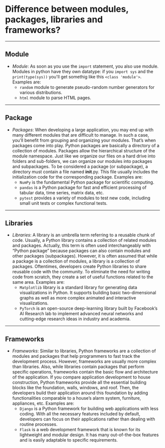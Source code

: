 # Difference between modules, packages, libraries and frameworks?
***

## Module
- *Module*: As soon as you use the `import` statement, you also use module. Modules in python have they own datatype: if you `import sys` and the `print(type(sys))` you'll get somethig like this `<class 'module'>`. Examples are:
  - `random` module to generate pseudo-random number generators for various distributions.
  - `html` module to parse HTML pages.
***

## Package
- *Packages*: When developing a large application, you may end up with many different modules that are difficult to manage. In such a case, you’ll benefit from grouping and organizing your modules. That’s when packages come into play.
Python packages are basically a directory of a collection of modules. Packages allow the hierarchical structure of the module namespace. Just like we organize our files on a hard drive into folders and sub-folders, we can organize our modules into packages and subpackages.
To be considered a package (or subpackage), a directory must contain a file named __init__.py. This file usually includes the initialization code for the corresponding package. Examples are:
  - `NumPy` is the fundamental Python package for scientific computing.
  - `pandas` is a Python package for fast and efficient processing of tabular data, time series, matrix data, etc.
  - `pytest` provides a variety of modules to test new code, including small unit tests or complex functional tests.
***


## Libraries
- *Libraries*: A library is an umbrella term referring to a reusable chunk of code. Usually, a Python library contains a collection of related modules and packages. Actually, this term is often used interchangeably with “Python package” because packages can also contain modules and other packages (subpackages). However, it is often assumed that while a package is a collection of modules, a library is a collection of packages.
Oftentimes, developers create Python libraries to share reusable code with the community. To eliminate the need for writing code from scratch, they create a set of useful functions related to the same area. Examples are:
  - `Matplotlib` library is a standard library for generating data visualizations in Python. It supports building basic two-dimensional graphs as well as more complex animated and interactive visualizations.
  - `PyTorch` is an open-source deep-learning library built by Facebook’s AI Research lab to implement advanced neural networks and cutting-edge research ideas in industry and academia.
***

## Frameworks
- *Frameworks*: Similar to libraries, Python frameworks are a collection of modules and packages that help programmers to fast track the development process. However, frameworks are usually more complex than libraries. Also, while libraries contain packages that perform specific operations, frameworks contain the basic flow and architecture of the application. If you compare application development to house construction, Python frameworks provide all the essential building blocks like the foundation, walls, windows, and roof. Then, the developers build their application around this foundation by adding functionalities comparable to a house’s alarm system, furniture, appliances, etc. Examples are:
  - `Django` is a Python framework for building web applications with less coding. With all the necessary features included by default, developers can focus on their applications rather than dealing with routine processes.
  - `Flask` is a web development framework that is known for its lightweight and modular design. It has many out-of-the-box features and is easily adaptable to specific requirements.